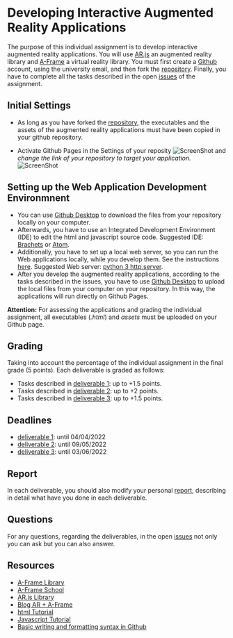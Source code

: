 # Developing Interactive Augmented Reality Applications

The purpose of this individual assignment is to develop interactive augmented reality applications. You will use [AR.js](https://github.com/AR-js-org/AR.js) an augmented reality library and [Α-Frame](https://github.com/aframevr/aframe) a virtual reality library. 
You must first create a [Github](https://github.com/) account, using the university email, and then fork the [repository](https://github.com/merkourisa/Augmented-Reality). Finally, you have to complete all the tasks described in the open [issues](https://github.com/merkourisa/Augmented-Reality/issues) of the assignment.

## Initial Settings
- As long as you have forked the [repository](https://github.com/merkourisa/Augmented-Reality), the executables and the assets of the augmented reality applications must have been copied in your github repository.

- Activate Github Pages in the Settings of your reposity ![ScreenShot](1.png) and *change the link of your repository to target your application.*
![ScreenShot](2.png)

## Setting up the Web Application Development Environmnent
- You can use [Github Desktop](https://desktop.github.com/) to download the files from your repository locally on your computer. 
- Afterwards, you have to use an Integrated Development Environment (IDE) to edit the html and javascript source code. Suggested ΙDE: [Brachets](https://brackets.io/) or [Αtom](https://atom.io/).
- Additionally, you have to set up a local web server, so you can run the Web applications locally, while you develop them. See the instructions [here](https://aframe.io/aframe-school/#/2/5). Suggested Web server: [python 3 http.server](https://developer.mozilla.org/en-US/docs/Learn/Common_questions/set_up_a_local_testing_server).
- After you develop the augmented reality applications, according to the tasks described in the issues, you have to use [Github Desktop](https://desktop.github.com/) to upload the local files from your computer on your repository. In this way, the applications will run directly on Github Pages.

**Attention:** For assessing the applications and grading the individual assignment, all executables (_.html_) and _assets_ must be uploaded on your Github page.


## Grading 
Taking into account the percentage of the individual assignment in the final grade (5 points). Each deliverable is graded as follows:
- Tasks described in [deliverable 1](https://github.com/merkourisa/Augmented-Reality/issues/1): up to +1.5 points. 
- Tasks described in [deliverable 2](https://github.com/merkourisa/Augmented-Reality/issues/2): up to +2 points.
- Tasks described in [deliverable 3](https://github.com/merkourisa/Augmented-Realityr/issues/3): up to +1.5 points.


## Deadlines
- [deliverable 1](https://github.com/merkourisa/Augmented-Reality/issues/1): until 04/04/2022 
- [deliverable 2](https://github.com/merkourisa/Augmented-Reality/issues/2): until 09/05/2022
- [deliverable 3](https://github.com/merkourisa/Augmented-Reality/issues/3): until 03/06/2022

## Report
In each deliverable, you should also modify your personal [report](my_report/README.md), describing in detail what have you done in each deliverable.

## Questions

For any questions, regarding the deliverables, in the open [issues](https://github.com/merkourisa/Augmented-Reality/issues) not only you can ask but you can also answer. 

## Resources

- [A-Frame Library](https://github.com/aframevr/aframe)
- [Α-Frame School](https://aframe.io/aframe-school/#/)
- [AR.js Library](https://github.com/AR-js-org/AR.js)
- [Blog AR + A-Frame](https://aframe.io/blog/arjs/#customize-your-marker)
- [html Tutorial](https://www.w3schools.com/html/default.asp)
- [Javascript Tutorial](https://www.w3schools.com/js/)
- [Basic writing and formatting syntax in Github](https://docs.github.com/en/get-started/writing-on-github/getting-started-with-writing-and-formatting-on-github/basic-writing-and-formatting-syntax)
